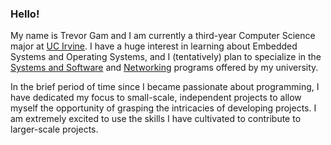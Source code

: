 ### **Hello**!

My name is Trevor Gam and I am currently a third-year Computer Science major at [UC Irvine](https://ics.uci.edu/). I have a huge interest in learning about Embedded Systems and Operating Systems, and I (tentatively) plan to specialize in the [Systems and Software](https://catalogue.uci.edu/donaldbrenschoolofinformationandcomputersciences/departmentofcomputerscience/computerscience_bs/#text) and [Networking](https://catalogue.uci.edu/donaldbrenschoolofinformationandcomputersciences/departmentofcomputerscience/computerscience_bs/#text) programs offered by my university. 

In the brief period of time since I became passionate about programming, I have dedicated my focus to small-scale, independent projects to allow myself the opportunity of grasping the intricacies of developing projects. I am extremely excited to use the skills I have cultivated to contribute to larger-scale projects.



 
<!--
**tgamhb/tgamhb** is a ✨ _special_ ✨ repository because its `README.md` (this file) appears on your GitHub profile.

Here are some ideas to get you started:

- 🔭 I’m currently working on ...
- 🌱 I’m currently learning ...
- 👯 I’m looking to collaborate on ...
- 🤔 I’m looking for help with ...
- 💬 Ask me about ...
- 📫 How to reach me: ...
- 😄 Pronouns: ...
- ⚡ Fun fact: ...
-->
